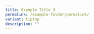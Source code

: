 ```yaml
---
title: Example Title 3
permalink: /example-folder/permalink/
variant: tiptap
description: ""
---
```

<p></p>